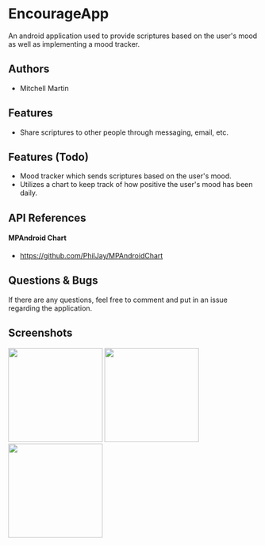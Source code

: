 # EncourageApp
An android application used to provide scriptures based on the
user's mood as well as implementing a mood tracker.

## Authors
- Mitchell Martin

## Features
- Share scriptures to other people through messaging, email, etc.

## Features (Todo)
- Mood tracker which sends scriptures based on the user's mood.
- Utilizes a chart to keep track of how positive the user's mood has been
  daily.
  
## API References
#### MPAndroid Chart
- https://github.com/PhilJay/MPAndroidChart

## Questions & Bugs
If there are any questions, feel free to comment and put in an issue regarding the application.

## Screenshots
<p float="left">
   <img src="https://i.postimg.cc/ncmdsFs4/encourage-app-scr0.png" width="190" />
   <img src="https://i.postimg.cc/vTVv6hmY/encourage-app-scr1.png" width="190" />
   <img src="https://i.postimg.cc/d3r800WD/encourage-app-scr2.png" width="190" />
</p>

